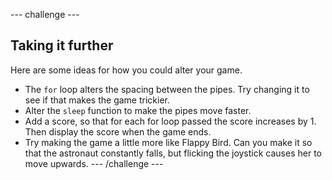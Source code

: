 --- challenge ---
## Taking it further

Here are some ideas for how you could alter your game.
- The `for` loop alters the spacing between the pipes. Try changing it to see if that makes the game trickier.
- Alter the `sleep` function to make the pipes move faster.
- Add a score, so that for each for loop passed the score increases by 1. Then display the score when the game ends.
- Try making the game a little more like Flappy Bird. Can you make it so that the astronaut constantly falls, but flicking the joystick causes her to move upwards.
--- /challenge ---
